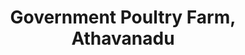 ---
title: "Government Poultry Farm, Athavanadu"
url: /kanchippura/government-poultry-farm-athavanadu/
shop: agrarian
---
